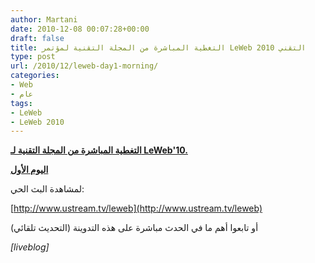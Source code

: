 ```yaml
---
author: Martani
date: 2010-12-08 00:07:28+00:00
draft: false
title: التغطية المباشرة من المجلة التقنية لمؤتمر LeWeb 2010 التقني
type: post
url: /2010/12/leweb-day1-morning/
categories:
- Web
- عام
tags:
- LeWeb
- LeWeb 2010
---
```


**[التغطية المباشرة من المجلة التقنية لـ LeWeb'10.](https://www.it-scoop.com/2010/12/leweb-day1-morning)**




**[اليوم الأول](https://www.it-scoop.com/2010/12/leweb-day1-morning)**




لمشاهدة البث الحي:




[http://www.ustream.tv/leweb](http://www.ustream.tv/leweb)




أو تابعوا أهم ما في الحدث مباشرة على هذه التدوينة (التحديث تلقائي)




<!-- more -->




_[liveblog]_
